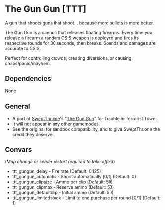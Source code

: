 # The Gun Gun [TTT]
A gun that shoots guns that shoot... because more bullets is more better.

The Gun Gun is a cannon that releases floating firearms. Every time you release a firearm a random CS:S weapon is deployed and fires its respective rounds for 30 seconds, then breaks. Sounds and damages are accurate to CS:S.

Perfect for controlling crowds, creating diversions, or causing chaos/panic/mayhem.

## Dependencies
None

## General
  - A port of [SweptThr.one](https://steamcommunity.com/id/SweptThrone)'s "[The Gun Gun](https://steamcommunity.com/sharedfiles/filedetails/?id=1484379645)" for Trouble in Terrorist Town.
  - It will not appear in any other gamemodes.
  - See the original for sandbox compatibility, and to give SweptThr.one the credit they deserve.

## Convars
(_Map change or server restart required to take effect_)
  - ttt_gungun_delay - Fire rate (Default: 0.125)
  - ttt_gungun_automatic - Shoot automatically [0/1] (Default: 0)
  - ttt_gungun_clipsize - Ammo per clip (Default: 50)
  - ttt_gungun_clipmax - Reserve ammo (Default: 50)
  - ttt_gungun_defaultclip - Initial ammo (Default: 50)
  - ttt_gungun_limitedstock - Limit to one purchase per round [0/1] (Default: 1)
